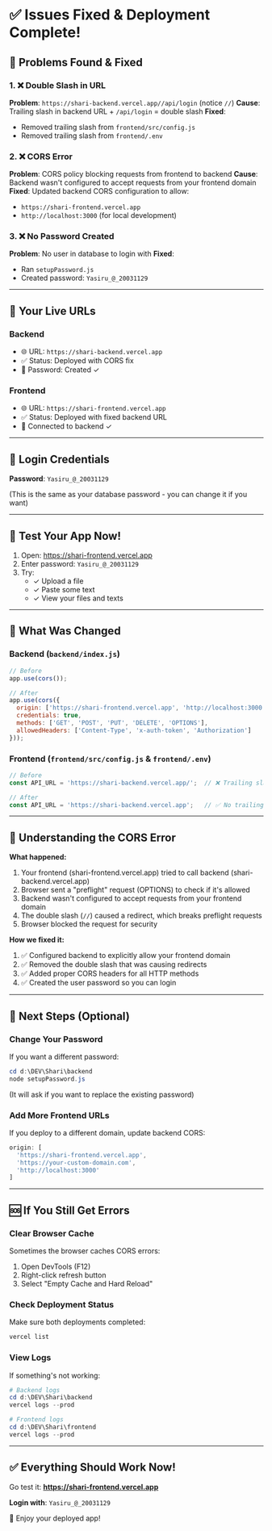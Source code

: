 # ✅ Issues Fixed & Deployment Complete!

## 🔧 Problems Found & Fixed

### 1. ❌ Double Slash in URL
**Problem**: `https://shari-backend.vercel.app//api/login` (notice `//`)
**Cause**: Trailing slash in backend URL + `/api/login` = double slash
**Fixed**: 
- Removed trailing slash from `frontend/src/config.js`
- Removed trailing slash from `frontend/.env`

### 2. ❌ CORS Error
**Problem**: CORS policy blocking requests from frontend to backend
**Cause**: Backend wasn't configured to accept requests from your frontend domain
**Fixed**: Updated backend CORS configuration to allow:
- `https://shari-frontend.vercel.app`
- `http://localhost:3000` (for local development)

### 3. ❌ No Password Created
**Problem**: No user in database to login with
**Fixed**: 
- Ran `setupPassword.js`
- Created password: `Yasiru_@_20031129`

---

## 🎉 Your Live URLs

### Backend
- 🌐 URL: `https://shari-backend.vercel.app`
- ✅ Status: Deployed with CORS fix
- 🔐 Password: Created ✓

### Frontend
- 🌐 URL: `https://shari-frontend.vercel.app`
- ✅ Status: Deployed with fixed backend URL
- 🔗 Connected to backend ✓

---

## 🔐 Login Credentials

**Password**: `Yasiru_@_20031129`

(This is the same as your database password - you can change it if you want)

---

## 🧪 Test Your App Now!

1. Open: https://shari-frontend.vercel.app
2. Enter password: `Yasiru_@_20031129`
3. Try:
   - ✓ Upload a file
   - ✓ Paste some text
   - ✓ View your files and texts

---

## 🔄 What Was Changed

### Backend (`backend/index.js`)
```javascript
// Before
app.use(cors());

// After
app.use(cors({
  origin: ['https://shari-frontend.vercel.app', 'http://localhost:3000'],
  credentials: true,
  methods: ['GET', 'POST', 'PUT', 'DELETE', 'OPTIONS'],
  allowedHeaders: ['Content-Type', 'x-auth-token', 'Authorization']
}));
```

### Frontend (`frontend/src/config.js` & `frontend/.env`)
```javascript
// Before
const API_URL = 'https://shari-backend.vercel.app/';  // ❌ Trailing slash

// After
const API_URL = 'https://shari-backend.vercel.app';   // ✅ No trailing slash
```

---

## 📝 Understanding the CORS Error

**What happened:**
1. Your frontend (shari-frontend.vercel.app) tried to call backend (shari-backend.vercel.app)
2. Browser sent a "preflight" request (OPTIONS) to check if it's allowed
3. Backend wasn't configured to accept requests from your frontend domain
4. The double slash (`//`) caused a redirect, which breaks preflight requests
5. Browser blocked the request for security

**How we fixed it:**
1. ✅ Configured backend to explicitly allow your frontend domain
2. ✅ Removed the double slash that was causing redirects
3. ✅ Added proper CORS headers for all HTTP methods
4. ✅ Created the user password so you can login

---

## 🎯 Next Steps (Optional)

### Change Your Password
If you want a different password:
```powershell
cd d:\DEV\Shari\backend
node setupPassword.js
```
(It will ask if you want to replace the existing password)

### Add More Frontend URLs
If you deploy to a different domain, update backend CORS:
```javascript
origin: [
  'https://shari-frontend.vercel.app',
  'https://your-custom-domain.com',
  'http://localhost:3000'
]
```

---

## 🆘 If You Still Get Errors

### Clear Browser Cache
Sometimes the browser caches CORS errors:
1. Open DevTools (F12)
2. Right-click refresh button
3. Select "Empty Cache and Hard Reload"

### Check Deployment Status
Make sure both deployments completed:
```powershell
vercel list
```

### View Logs
If something's not working:
```powershell
# Backend logs
cd d:\DEV\Shari\backend
vercel logs --prod

# Frontend logs
cd d:\DEV\Shari\frontend
vercel logs --prod
```

---

## ✅ Everything Should Work Now!

Go test it: **https://shari-frontend.vercel.app**

**Login with**: `Yasiru_@_20031129`

🎉 Enjoy your deployed app!
